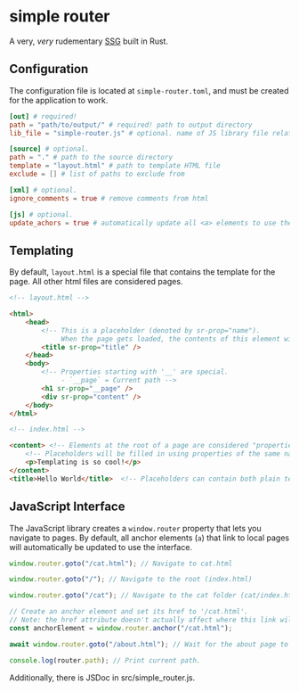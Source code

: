 # simple router

A very, _very_ rudementary [SSG](https://www.cloudflare.com/learning/performance/static-site-generator) built in Rust.

## Configuration

The configuration file is located at `simple-router.toml`, and must be created for the application to work.

```toml
[out] # required!
path = "path/to/output/" # required! path to output directory
lib_file = "simple-router.js" # optional. name of JS library file relative to output directory

[source] # optional.
path = "." # path to the source directory
template = "layout.html" # path to template HTML file
exclude = [] # list of paths to exclude from 

[xml] # optional.
ignore_comments = true # remove comments from html

[js] # optional.
update_achors = true # automatically update all <a> elements to use the router.
```

## Templating

By default, `layout.html` is a special file that contains the template for the page. All other html files are considered pages.

```html
<!-- layout.html -->

<html>
    <head>
        <!-- This is a placeholder (denoted by sr-prop="name").
             When the page gets loaded, the contents of this element will be replaced. -->
        <title sr-prop="title" /> 
    </head>
    <body>
        <!-- Properties starting with '__' are special. 
             - `__page` = Current path -->
        <h1 sr-prop="__page" /> 
        <div sr-prop="content" />
    </body>
</html>

<!-- index.html -->

<content> <!-- Elements at the root of a page are considered "properties" -->
    <!-- Placeholders will be filled in using properties of the same name. -->
    <p>Templating is so cool!</p> 
</content>
<title>Hello World</title>  <!-- Placeholders can contain both plain text and html. -->

```

## JavaScript Interface

The JavaScript library creates a `window.router` property that lets you navigate to pages. By default, all anchor elements (`a`) that link to local pages will automatically be updated to use the interface.

```javascript
window.router.goto("/cat.html"); // Navigate to cat.html

window.router.goto("/"); // Navigate to the root (index.html)

window.router.goto("/cat"); // Navigate to the cat folder (cat/index.html)

// Create an anchor element and set its href to '/cat.html'.
// Note: the href attribute doesn't actually affect where this link will go.
const anchorElement = window.router.anchor("/cat.html");

await window.router.goto("/about.html"); // Wait for the about page to load, then continue.

console.log(router.path); // Print current path.
```

Additionally, there is JSDoc in src/simple_router.js.
